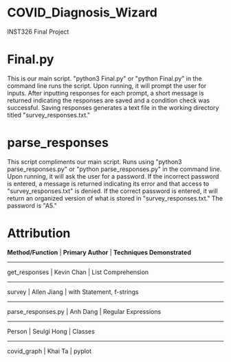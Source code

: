 # COVID_Diagnosis_Wizard
INST326 Final Project

# Final.py
This is our main script. "python3 Final.py" or "python Final.py" in the command
line runs the script. Upon running, it will prompt the user for inputs. After 
inputting responses for each prompt, a short message is returned indicating the
responses are saved and a condition check was successful. Saving responses
generates a text file in the working directory titled "survey_responses.txt."

# parse_responses
This script compliments our main script. Runs using "python3 parse_responses.py"
or "python parse_responses.py" in the command line. Upon running, it will ask the
user for a password. If the incorrect password is entered, a message is returned
indicating its error and that access to "survey_responses.txt" is denied. If the
correct password is entered, it will return an organized version of what is stored
in "survey_responses.txt." The password is "A5."

# Attribution
**Method/Function** | **Primary Author** | **Techniques Demonstrated**
- - - - - - - - - - - - - - - - - - - - - - - - - - - - - - - - - - - -
get_responses       |      Kevin Chan    |  List Comprehension
- - - - - - - - - - - - - - - - - - - - - - - - - - - - - - - - - - - -
survey              |      Allen Jiang   |  with Statement, f-strings
- - - - - - - - - - - - - - - - - - - - - - - - - - - - - - - - - - - - 
parse_responses.py  |      Anh Dang      |  Regular Expressions
- - - - - - - - - - - - - - - - - - - - - - - - - - - - - - - - - - - - 
Person              |      Seulgi Hong   |  Classes
- - - - - - - - - - - - - - - - - - - - - - - - - - - - - - - - - - - - 
covid_graph         |      Khai Ta       |  pyplot
